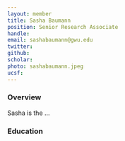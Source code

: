 ```yaml
---
layout: member
title: Sasha Baumann
position: Senior Research Associate
handle: 
email: sashabaumann@gwu.edu
twitter:
github:
scholar: 
photo: sashabaumann.jpeg
ucsf: 
---
```


### Overview

Sasha is the  ...

### Education
